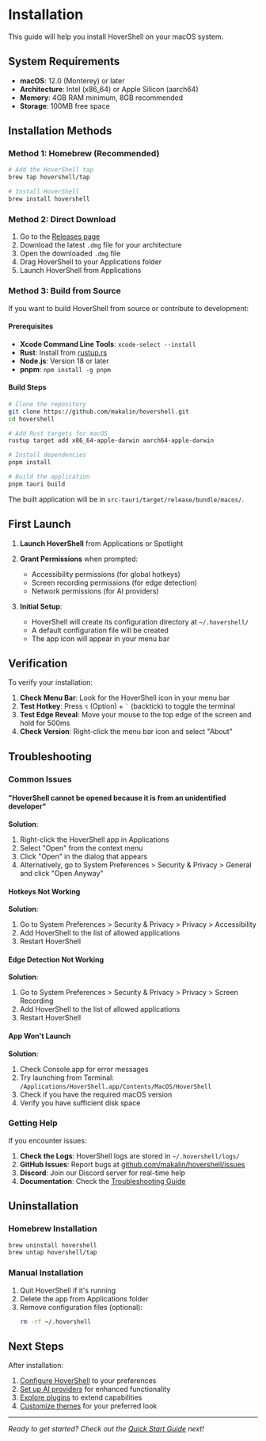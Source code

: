 # Installation

This guide will help you install HoverShell on your macOS system.

## System Requirements

- **macOS**: 12.0 (Monterey) or later
- **Architecture**: Intel (x86_64) or Apple Silicon (aarch64)
- **Memory**: 4GB RAM minimum, 8GB recommended
- **Storage**: 100MB free space

## Installation Methods

### Method 1: Homebrew (Recommended)

```bash
# Add the HoverShell tap
brew tap hovershell/tap

# Install HoverShell
brew install hovershell
```

### Method 2: Direct Download

1. Go to the [Releases page](https://github.com/makalin/hovershell/releases)
2. Download the latest `.dmg` file for your architecture
3. Open the downloaded `.dmg` file
4. Drag HoverShell to your Applications folder
5. Launch HoverShell from Applications

### Method 3: Build from Source

If you want to build HoverShell from source or contribute to development:

#### Prerequisites

- **Xcode Command Line Tools**: `xcode-select --install`
- **Rust**: Install from [rustup.rs](https://rustup.rs/)
- **Node.js**: Version 18 or later
- **pnpm**: `npm install -g pnpm`

#### Build Steps

```bash
# Clone the repository
git clone https://github.com/makalin/hovershell.git
cd hovershell

# Add Rust targets for macOS
rustup target add x86_64-apple-darwin aarch64-apple-darwin

# Install dependencies
pnpm install

# Build the application
pnpm tauri build
```

The built application will be in `src-tauri/target/release/bundle/macos/`.

## First Launch

1. **Launch HoverShell** from Applications or Spotlight
2. **Grant Permissions** when prompted:
   - Accessibility permissions (for global hotkeys)
   - Screen recording permissions (for edge detection)
   - Network permissions (for AI providers)

3. **Initial Setup**:
   - HoverShell will create its configuration directory at `~/.hovershell/`
   - A default configuration file will be created
   - The app icon will appear in your menu bar

## Verification

To verify your installation:

1. **Check Menu Bar**: Look for the HoverShell icon in your menu bar
2. **Test Hotkey**: Press `⌥` (Option) + `` ` `` (backtick) to toggle the terminal
3. **Test Edge Reveal**: Move your mouse to the top edge of the screen and hold for 500ms
4. **Check Version**: Right-click the menu bar icon and select "About"

## Troubleshooting

### Common Issues

#### "HoverShell cannot be opened because it is from an unidentified developer"

**Solution**: 
1. Right-click the HoverShell app in Applications
2. Select "Open" from the context menu
3. Click "Open" in the dialog that appears
4. Alternatively, go to System Preferences > Security & Privacy > General and click "Open Anyway"

#### Hotkeys Not Working

**Solution**:
1. Go to System Preferences > Security & Privacy > Privacy > Accessibility
2. Add HoverShell to the list of allowed applications
3. Restart HoverShell

#### Edge Detection Not Working

**Solution**:
1. Go to System Preferences > Security & Privacy > Privacy > Screen Recording
2. Add HoverShell to the list of allowed applications
3. Restart HoverShell

#### App Won't Launch

**Solution**:
1. Check Console.app for error messages
2. Try launching from Terminal: `/Applications/HoverShell.app/Contents/MacOS/HoverShell`
3. Check if you have the required macOS version
4. Verify you have sufficient disk space

### Getting Help

If you encounter issues:

1. **Check the Logs**: HoverShell logs are stored in `~/.hovershell/logs/`
2. **GitHub Issues**: Report bugs at [github.com/makalin/hovershell/issues](https://github.com/makalin/hovershell/issues)
3. **Discord**: Join our Discord server for real-time help
4. **Documentation**: Check the [Troubleshooting Guide](advanced/troubleshooting.md)

## Uninstallation

### Homebrew Installation

```bash
brew uninstall hovershell
brew untap hovershell/tap
```

### Manual Installation

1. Quit HoverShell if it's running
2. Delete the app from Applications folder
3. Remove configuration files (optional):
   ```bash
   rm -rf ~/.hovershell
   ```

## Next Steps

After installation:

1. [Configure HoverShell](configuration.md) to your preferences
2. [Set up AI providers](user-guide/ai-integration.md) for enhanced functionality
3. [Explore plugins](developer-guide/plugin-development.md) to extend capabilities
4. [Customize themes](user-guide/themes.md) for your preferred look

---

*Ready to get started? Check out the [Quick Start Guide](quick-start.md) next!*